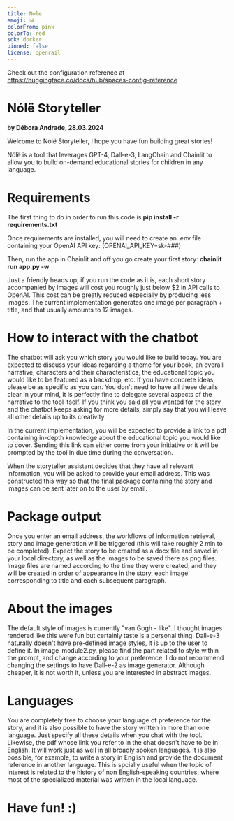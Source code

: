 ```yaml
---
title: Nole
emoji: 📊
colorFrom: pink
colorTo: red
sdk: docker
pinned: false
license: openrail
---
```

Check out the configuration reference at https://huggingface.co/docs/hub/spaces-config-reference


# Nólë Storyteller 
**by Débora Andrade, 28.03.2024**

Welcome to Nólë Storyteller, I hope you have fun building great stories!

Nólë is a tool that leverages GPT-4, Dall-e-3, LangChain and Chainlit to allow you to build on-demand educational stories for children in any language. 

# Requirements 

The first thing to do in order to run this code is **pip install -r requirements.txt**

Once requirements are installed, you will need to create an .env file containing your OpenAI API key: (OPENAI_API_KEY=sk-###)

Then, run the app in Chainlit and off you go create your first story: **chainlit run app.py -w**

Just a friendly heads up, if you run the code as it is, each short story accompanied by images will cost you roughly just below $2 in API calls to OpenAI. This cost can be greatly reduced especially by producing less images. The current implementation generates one image per paragraph + title, and that usually amounts to 12 images. 

# How to interact with the chatbot

The chatbot will ask you which story you would like to build today. You are expected to discuss your ideas regarding a theme for your book, an overall narrative, characters and their characteristics, the educational topic you would like to be featured as a backdrop, etc. If you have concrete ideas, please be as specific as you can. You don't need to have all these details clear in your mind, it is perfectly fine to delegate several aspects of the narrative to the tool itself. If you think you said all you wanted for the story and the chatbot keeps asking for more details, simply say that you will leave all other details up to its creativity. 

In the current implementation, you will be expected to provide a link to a pdf containing in-depth knowledge about the educational topic you would like to cover. Sending this link can either come from your initiative or it will be prompted by the tool in due time during the conversation. 

When the storyteller assistant decides that they have all relevant information, you will be asked to provide your email address. This was constructed this way so that the final package containing the story and images can be sent later on to the user by email. 

# Package output

Once you enter an email address, the workflows of information retrieval, story and image generation will be triggered (this will take roughly 2 min to be completed). Expect the story to be created as a docx file and saved in your local directory, as well as the images to be saved there as png files. Image files are named according to the time they were created, and they will be created in order of appearance in the story, each image corresponding to title and each subsequent paragraph.

# About the images
The default style of images is currently "van Gogh - like". I thought images rendered like this were fun but certainly taste is a personal thing. Dall-e-3 naturally doesn't have pre-defined image styles, it is up to the user to define it. In image_module2.py, please find the part related to style within the prompt, and change according to your preference. I do not recommend changing the settings to have Dall-e-2 as image generator. Although cheaper, it is not worth it, unless you are interested in abstract images.

# Languages
You are completely free to choose your language of preference for the story, and it is also possible to have the story written in more than one language. Just specify all these details when you chat with the tool. Likewise, the pdf whose link you refer to in the chat doesn't have to be in English. It will work just as well in all broadly spoken languages. It is also possible, for example, to write a story in English and provide the document reference in another language. This is spcially useful when the topic of interest is related to the history of non English-speaking countries, where most of the specialized material was written in the local language.

# Have fun! :)
